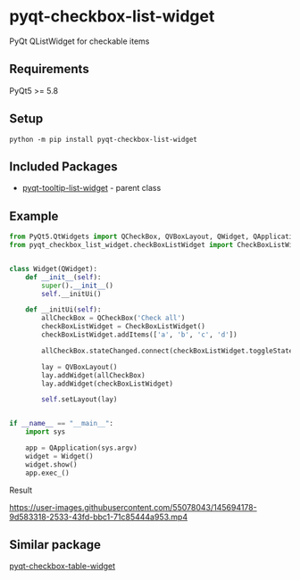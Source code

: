 # pyqt-checkbox-list-widget
PyQt QListWidget for checkable items

## Requirements
PyQt5 >= 5.8

## Setup
`python -m pip install pyqt-checkbox-list-widget`

## Included Packages
* <a href="https://github.com/yjg30737/pyqt-tooltip-list-widget.git">pyqt-tooltip-list-widget</a> - parent class

## Example
```python
from PyQt5.QtWidgets import QCheckBox, QVBoxLayout, QWidget, QApplication
from pyqt_checkbox_list_widget.checkBoxListWidget import CheckBoxListWidget


class Widget(QWidget):
    def __init__(self):
        super().__init__()
        self.__initUi()

    def __initUi(self):
        allCheckBox = QCheckBox('Check all')
        checkBoxListWidget = CheckBoxListWidget()
        checkBoxListWidget.addItems(['a', 'b', 'c', 'd'])

        allCheckBox.stateChanged.connect(checkBoxListWidget.toggleState)

        lay = QVBoxLayout()
        lay.addWidget(allCheckBox)
        lay.addWidget(checkBoxListWidget)

        self.setLayout(lay)


if __name__ == "__main__":
    import sys

    app = QApplication(sys.argv)
    widget = Widget()
    widget.show()
    app.exec_()
```

Result

https://user-images.githubusercontent.com/55078043/145694178-9d583318-2533-43fd-bbc1-71c85444a953.mp4

## Similar package
<a href="https://github.com/yjg30737/pyqt-checkbox-table-widget.git">pyqt-checkbox-table-widget</a>

